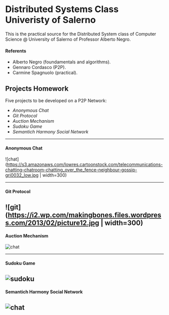 # Distributed Systems Class Univeristy of Salerno

This is the practical source for the Distributed System class of Computer Science @ University of Salerno of Professor Alberto Negro.

#### Referents
- Alberto Negro (foundamentals and algorithms).
- Gennaro Cordasco (P2P).
- Carmine Spagnuolo (practical).

## Projects Homework

Five projects to be developed on a P2P Network:

- *Anonymous Chat*
- *Git Protocol*
- *Auction Mechanism*
- *Sudoku Game*
- *Semantich Harmony Social Network*
---------------------------------------------------------------------------------------------------

#### Anonymous Chat
![chat](https://s3.amazonaws.com/lowres.cartoonstock.com/telecommunications-chatting-chatroom-chatting_over_the_fence-neighbour-gossip-gri0032_low.jpg | width=300)

---------------------------------------------------------------------------------------------------
#### Git Protocol
![git](https://i2.wp.com/makingbones.files.wordpress.com/2013/02/picture12.jpg | width=300)
---------------------------------------------------------------------------------------------------
#### Auction Mechanism
![chat](https://s3.amazonaws.com/lowres.cartoonstock.com/law-order-online_auction-blackmarket-black_market-website-stolen_good-bmun149_low.jpg)


---------------------------------------------------------------------------------------------------
#### Sudoku Game
![sudoku](https://qph.ec.quoracdn.net/main-qimg-6ffebac2a0f3b17fd558c6caa21d87b9)
---------------------------------------------------------------------------------------------------
#### Semantich Harmony Social Network
![chat](https://s3.amazonaws.com/lowres.cartoonstock.com/media-social_media-interests-compatibility-dates-social_networks-jsh120327_low.jpg)
---------------------------------------------------------------------------------------------------
